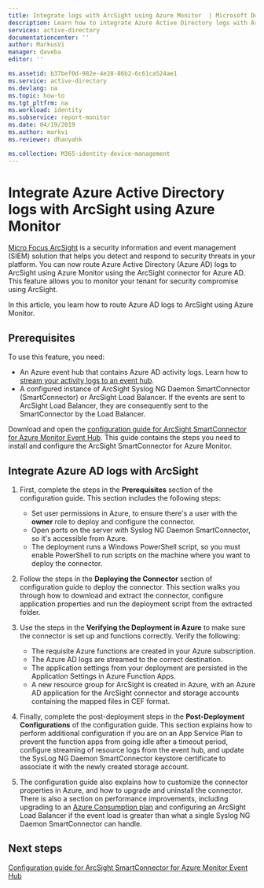 ```yaml
---
title: Integrate logs with ArcSight using Azure Monitor  | Microsoft Docs
description: Learn how to integrate Azure Active Directory logs with ArcSight using Azure Monitor
services: active-directory
documentationcenter: ''
author: MarkusVi
manager: daveba
editor: ''

ms.assetid: b37bef0d-982e-4e28-86b2-6c61ca524ae1
ms.service: active-directory
ms.devlang: na
ms.topic: how-to
ms.tgt_pltfrm: na
ms.workload: identity
ms.subservice: report-monitor
ms.date: 04/19/2019
ms.author: markvi
ms.reviewer: dhanyahk

ms.collection: M365-identity-device-management
---
```


# Integrate Azure Active Directory logs with ArcSight using Azure Monitor

[Micro Focus ArcSight](https://software.microfocus.com/products/siem-security-information-event-management/overview) is a security information and event management (SIEM) solution that helps you detect and respond to security threats in your platform. You can now route Azure Active Directory (Azure AD) logs to ArcSight using Azure Monitor using the ArcSight connector for Azure AD. This feature allows you to monitor your tenant for security compromise using ArcSight.  

In this article, you learn how to route Azure AD logs to ArcSight using Azure Monitor. 

## Prerequisites

To use this feature, you need:
* An Azure event hub that contains Azure AD activity logs. Learn how to [stream your activity logs to an event hub](./tutorial-azure-monitor-stream-logs-to-event-hub.md). 
* A configured instance of ArcSight Syslog NG Daemon SmartConnector (SmartConnector) or ArcSight Load Balancer. If the events are sent to ArcSight Load Balancer, they are consequently sent to the SmartConnector by the Load Balancer.

Download and open the [configuration guide for ArcSight SmartConnector for Azure Monitor Event Hub](https://community.microfocus.com/t5/ArcSight-Connectors/SmartConnector-for-Microsoft-Azure-Monitor-Event-Hub/ta-p/1671292). This guide contains the steps you need to install and configure the ArcSight SmartConnector for Azure Monitor. 

## Integrate Azure AD logs with ArcSight

1. First, complete the steps in the **Prerequisites** section of the configuration guide. This section includes the following steps:
    * Set user permissions in Azure, to ensure there's a user with the **owner** role to deploy and configure the connector.
    * Open ports on the server with Syslog NG Daemon SmartConnector, so it's accessible from Azure. 
    * The deployment runs a Windows PowerShell script, so you must enable PowerShell to run scripts on the machine where you want to deploy the connector.

2. Follow the steps in the **Deploying the Connector** section of configuration guide to deploy the connector. This section walks you through how to download and extract the connector, configure application properties and run the deployment script from the extracted folder. 

3. Use the steps in the **Verifying the Deployment in Azure** to make sure the connector is set up and functions correctly. Verify the following:
    * The requisite Azure functions are created in your Azure subscription.
    * The Azure AD logs are streamed to the correct destination. 
    * The application settings from your deployment are persisted in the Application Settings in Azure Function Apps. 
    * A new resource group for ArcSight is created in Azure, with an Azure AD application for the ArcSight connector and storage accounts containing the mapped files in CEF format.

4. Finally, complete the post-deployment steps in the **Post-Deployment Configurations** of the configuration guide. This section explains how to perform additional configuration if you are on an App Service Plan to prevent the function apps from going idle after a timeout period, configure streaming of resource logs from the event hub, and update the SysLog NG Daemon SmartConnector keystore certificate to associate it with the newly created storage account.

5. The configuration guide also explains how to customize the connector properties in Azure, and how to upgrade and uninstall the connector. There is also a section on performance improvements, including upgrading to an [Azure Consumption plan](https://azure.microsoft.com/pricing/details/functions) and configuring an ArcSight Load Balancer if the event load is greater than what a single Syslog NG Daemon SmartConnector can handle.

## Next steps

[Configuration guide for ArcSight SmartConnector for Azure Monitor Event Hub](https://community.microfocus.com/t5/ArcSight-Connectors/SmartConnector-for-Microsoft-Azure-Monitor-Event-Hub/ta-p/1671292)